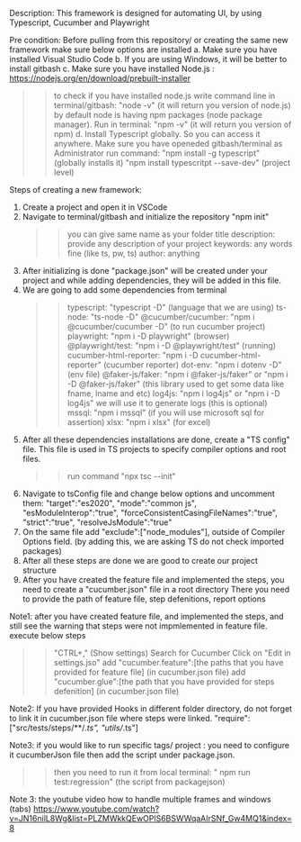 Description: This framework is designed for automating UI, by using Typescript, Cucumber and Playwright

Pre condition: 
Before pulling from this repository/ or creating the same new framework make sure below options are installed
a. Make sure you have installed Visual Studio Code
b. If you are using Windows, it will be better to install gitbash 
c. Make sure you have installed Node.js : https://nodejs.org/en/download/prebuilt-installer
>> to check if you have installed node.js write command line in terminal/gitbash: "node -v" (it will return you version of node.js)
>> by default node is having npm packages (node package manager). Run in terminal: "npm -v" (it will return you version of npm)
d. Install Typescript globally. So you can access it anywhere. Make sure you have openeded gitbash/terminal as Administrator 
>> run command: "npm install -g typescript" (globally installs it)
                "npm install typescritpt --save-dev" (project level)



Steps of creating a new framework:
1. Create a project and open it in VSCode
2. Navigate to terminal/gitbash and initialize the repository "npm init"
   >> you can give same name as your folder title
   >> description: provide any description of your project
   >> keywords: any words fine (like ts, pw, ts)
   >> author: anything
3. After initializing is done "package.json" will be created under your project and while adding dependencies, they will be added in this file.
4. We are going to add some dependencies from terminal
   >>  typescript: "typescript -D" (language that we are using)
   >> ts-node: "ts-node -D"
   >> @cucumber/cucumber: "npm i @cucumber/cucumber -D" (to run cucumber project)
   >> playwright: "npm i -D playwright" (browser)
   >> @playwright/test: "npm i -D @playwright/test" (running)
   >> cucumber-html-reporter: "npm i -D cucumber-html-reporter" (cucumber reporter)
   >> dot-env:  "npm i dotenv -D" (env file)
   >> @faker-js/faker: "npm i @faker-js/faker" or "npm i -D @faker-js/faker" (this library used to get some data like fname, lname and etc)
   >> log4js: "npm i log4js" or "npm i -D log4js" we will use it to generate logs (this is optional)
   >> mssql: "npm i mssql" (if you will use microsoft sql for assertion)
   >> xlsx: "npm i xlsx" (for excel)
5. After all these dependencies installations are done, create a "TS config" file. This file is used in TS projects to specify compiler options and root files.
   >> run command "npx tsc --init"
6. Navigate to tsConfig file and change below options and uncomment them:
   "target":"es2020", "mode":"common js", "esModuleInterop":"true", "forceConsistentCasingFileNames":"true", "strict":"true", "resolveJsModule":"true"
7. On the same file add "exclude":["node_modules"], outside of Compiler Options field. (by adding this, we are asking TS do not check imported packages)
8. After all these steps are done we are good to create our project structure
9. After you have created the feature file and implemented the steps, you need to create a "cucumber.json" file in a root directory
   There you need to provide the path of feature file, step defenitions, report options

Note1: after you have created feature file, and implemented the steps, and still see the warning that steps were not impmlemented in feature file. execute below steps
  >> "CTRL+," (Show settings)
  >> Search for Cucumber
  >> Click on "Edit in settings.jso"
  >> add "cucumber.feature":[the paths that you have provided for feature file] (in cucumber.json file)
  >> add "cucumber.glue":[the path that you have provided for steps defenition] (in cucumber.json file)

Note2: If you have provided Hooks in different folder directory, do not forget to link it in cucumber.json file where steps were linked. "require":["src/tests/steps/**/*.ts", "utils/*.ts"]

Note3: if you would like to run specific tags/ project : you need to configure it cucumberJson file then add the script under package.json.
>> then you need to run it from local terminal: " npm run test:regression" (the script from packagejson)


Note 3: the youtube video how to handle multiple frames and windows (tabs)
   https://www.youtube.com/watch?v=JN16nilL8Wg&list=PLZMWkkQEwOPlS6BSWWqaAIrSNf_Gw4MQ1&index=8
